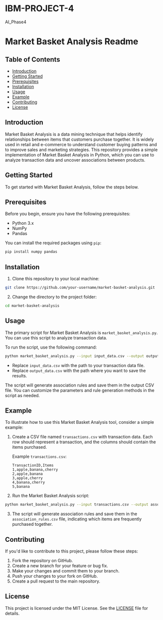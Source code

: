 # IBM-PROJECT-4
AI_Phase4
# Market Basket Analysis Readme

## Table of Contents

- [Introduction](#introduction)
- [Getting Started](#getting-started)
- [Prerequisites](#prerequisites)
- [Installation](#installation)
- [Usage](#usage)
- [Example](#example)
- [Contributing](#contributing)
- [License](#license)

## Introduction

Market Basket Analysis is a data mining technique that helps identify relationships between items that customers purchase together. It is widely used in retail and e-commerce to understand customer buying patterns and to improve sales and marketing strategies. This repository provides a simple implementation of Market Basket Analysis in Python, which you can use to analyze transaction data and uncover associations between products.

## Getting Started

To get started with Market Basket Analysis, follow the steps below.

## Prerequisites

Before you begin, ensure you have the following prerequisites:

- Python 3.x
- NumPy
- Pandas

You can install the required packages using `pip`:

```bash
pip install numpy pandas
```

## Installation

1. Clone this repository to your local machine:

```bash
git clone https://github.com/your-username/market-basket-analysis.git
```

2. Change the directory to the project folder:

```bash
cd market-basket-analysis
```

## Usage

The primary script for Market Basket Analysis is `market_basket_analysis.py`. You can use this script to analyze transaction data. 

To run the script, use the following command:

```bash
python market_basket_analysis.py --input input_data.csv --output output_data.csv
```

- Replace `input_data.csv` with the path to your transaction data file.
- Replace `output_data.csv` with the path where you want to save the results.

The script will generate association rules and save them in the output CSV file. You can customize the parameters and rule generation methods in the script as needed.

## Example

To illustrate how to use this Market Basket Analysis tool, consider a simple example:

1. Create a CSV file named `transactions.csv` with transaction data. Each row should represent a transaction, and the columns should contain the items purchased.

   Example `transactions.csv`:

   ```
   TransactionID,Items
   1,apple,banana,cherry
   2,apple,banana
   3,apple,cherry
   4,banana,cherry
   5,banana
   ```

2. Run the Market Basket Analysis script:

```bash
python market_basket_analysis.py --input transactions.csv --output association_rules.csv
```

3. The script will generate association rules and save them in the `association_rules.csv` file, indicating which items are frequently purchased together.

## Contributing

If you'd like to contribute to this project, please follow these steps:

1. Fork the repository on GitHub.
2. Create a new branch for your feature or bug fix.
3. Make your changes and commit them to your branch.
4. Push your changes to your fork on GitHub.
5. Create a pull request to the main repository.

## License

This project is licensed under the MIT License. See the [LICENSE](LICENSE) file for details.
